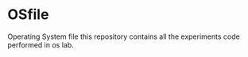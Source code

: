# OSfile
Operating System file
this repository contains all the experiments code performed in os lab.
